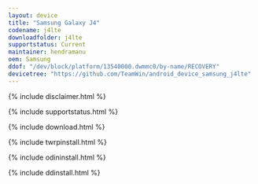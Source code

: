 ```yaml
---
layout: device
title: "Samsung Galaxy J4"
codename: j4lte
downloadfolder: j4lte
supportstatus: Current
maintainer: hendramanu
oem: Samsung
ddof: "/dev/block/platform/13540000.dwmmc0/by-name/RECOVERY"
devicetree: "https://github.com/TeamWin/android_device_samsung_j4lte"
---
```


{% include disclaimer.html %}

{% include supportstatus.html %}

{% include download.html %}

{% include twrpinstall.html %}

{% include odininstall.html %}

{% include ddinstall.html %}

